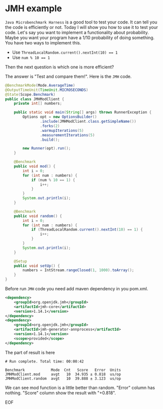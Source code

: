 # JMH example
`Java Microbenchmark Harness` is a good tool to test your code. It can tell you the code is efficiently or not. Today I 
will show you how to use it to test your code. Let's say you want to implement a functionality about probability. Maybe
you want your program have a 1/10 probability of doing something. You have two ways to implement this.

* Use `ThreadLocalRandom.current().nextInt(10) == 1`
* Use `num % 10 == 1`

Then the next question is which one is more efficient? 

The answer is "Test and compare them!". Here is the `JMH` code.
```java
@BenchmarkMode(Mode.AverageTime)
@OutputTimeUnit(TimeUnit.MICROSECONDS)
@State(Scope.Benchmark)
public class JMHModClient {
    private int[] numbers;

    public static void main(String[] args) throws RunnerException {
        Options opt = new OptionsBuilder()
                .include(JMHModClient.class.getSimpleName())
                .forks(2)
                .warmupIterations(5)
                .measurementIterations(5)
                .build();

        new Runner(opt).run();
    }

    @Benchmark
    public void mod() {
        int i = 0;
        for (int num : numbers) {
            if (num % 10 == 1) {
                i++;
            }
        }
        System.out.println(i);
    }

    @Benchmark
    public void random() {
        int i = 0;
        for (int num : numbers) {
            if (ThreadLocalRandom.current().nextInt(10) == 1) {
                i++;
            }
        }
        System.out.println(i);
    }

    @Setup
    public void setUp() {
        numbers = IntStream.rangeClosed(1, 1000).toArray();
    }
}
```

Before run `JMH` code you need add maven dependency in you pom.xml. 
```xml
<dependency>
    <groupId>org.openjdk.jmh</groupId>
    <artifactId>jmh-core</artifactId>
    <version>1.14.1</version>
</dependency>
<dependency>
    <groupId>org.openjdk.jmh</groupId>
    <artifactId>jmh-generator-annprocess</artifactId>
    <version>1.14.1</version>
    <scope>provided</scope>
</dependency>
```
The part of result is here
```
# Run complete. Total time: 00:00:42

Benchmark            Mode  Cnt   Score   Error  Units
JMHModClient.mod     avgt   10  34.935 ± 0.818  us/op
JMHModClient.random  avgt   10  39.888 ± 3.123  us/op
```
We can see mod function is a little better than random. "Error" column has nothing. "Score" column show the result with "+0.818".

EOF